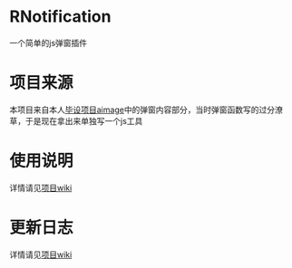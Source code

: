 # RNotification
一个简单的js弹窗插件

# 项目来源
本项目来自本人[毕设项目aimage](https://aimage.zhuanjie.ltd/)中的弹窗内容部分，当时弹窗函数写的过分潦草，于是现在拿出来单独写一个js工具

# 使用说明
详情请见[项目wiki](https://github.com/RandallAnjie/RNotification/wiki/使用说明)

# 更新日志
详情请见[项目wiki](https://github.com/RandallAnjie/RNotification/wiki/更新日志)